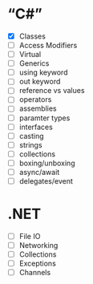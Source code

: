 # “C#”
- [x] Classes
- [ ] Access Modifiers
- [ ] Virtual
- [ ] Generics
- [ ] using keyword
- [ ] out keyword
- [ ] reference vs values
- [ ] operators
- [ ] assemblies
- [ ] paramter types
- [ ] interfaces
- [ ] casting
- [ ] strings
- [ ] collections
- [ ] boxing/unboxing
- [ ] async/await
- [ ] delegates/event

# .NET
- [ ] File IO
- [ ] Networking
- [ ] Collections
- [ ] Exceptions
- [ ] Channels